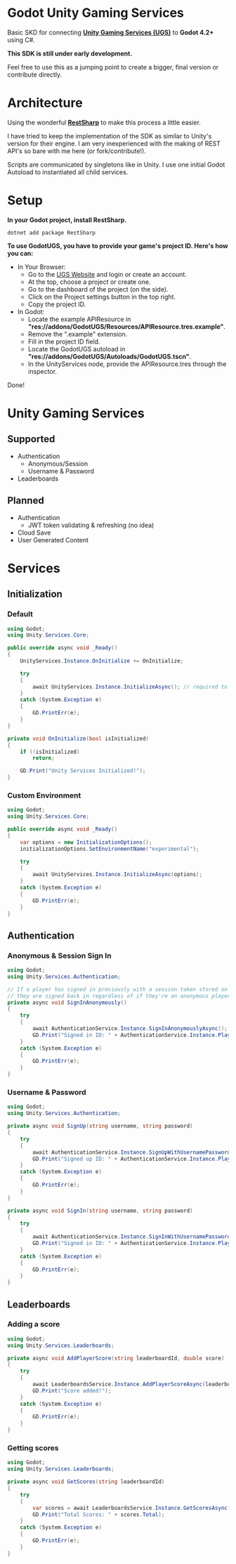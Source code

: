 # Godot Unity Gaming Services

Basic SKD for connecting **[Unity Gaming Services (UGS)](https://unity.com/solutions/gaming-services)** to **Godot 4.2+** using C#.

**This SDK is still under early development.**

Feel free to use this as a jumping point to create a bigger, final version or contribute directly.

# Architecture

Using the wonderful **[RestSharp](https://github.com/RestSharp/RestSharp)** to make this process a little easier.

I have tried to keep the implementation of the SDK as similar to Unity's version for their engine. I am very inexperienced with the making of REST API's so bare with me here (or fork/contribute!).

Scripts are communicated by singletons like in Unity. I use one initial Godot Autoload to instantiated all child services.

# Setup

**In your Godot project, install RestSharp.**

```console
dotnet add package RestSharp
```

**To use GodotUGS, you have to provide your game's project ID. Here's how you can:**

-   In Your Browser:
    -   Go to the [UGS Website](https://cloud.unity.com/home) and login or create an account.
    -   At the top, choose a project or create one.
    -   Go to the dashboard of the project (on the side).
    -   Click on the Project settings button in the top right.
    -   Copy the project ID.
-   In Godot:
    -   Locate the example APIResource in **"res://addons/GodotUGS/Resources/APIResource.tres.example"**.
    -   Remove the ".example" extension.
    -   Fill in the project ID field.
    -   Locate the GodotUGS autoload in **"res://addons/GodotUGS/Autoloads/GodotUGS.tscn"**.
    -   In the UnityServices node, provide the APIResource.tres through the inspector.

Done!

# Unity Gaming Services

## Supported

-   Authentication
    -   Anonymous/Session
    -   Username & Password
-   Leaderboards

## Planned

-   Authentication
    -   JWT token validating & refreshing (no idea)
-   Cloud Save
-   User Generated Content

# Services

## Initialization

### Default

```csharp
using Godot;
using Unity.Services.Core;

public override async void _Ready()
{
    UnityServices.Instance.OnInitialize += OnInitialize;

    try
    {
        await UnityServices.Instance.InitializeAsync(); // required to do anything with UGS
    }
    catch (System.Exception e)
    {
        GD.PrintErr(e);
    }
}

private void OnInitialize(bool isInitialized)
{
    if (!isInitialized)
        return;

    GD.Print("Unity Services Initialized!");
}
```

### Custom Environment

```csharp
using Godot;
using Unity.Services.Core;

public override async void _Ready()
{
    var options = new InitializationOptions();
    initializationOptions.SetEnvironmentName("experimental");

    try
    {
        await UnityServices.Instance.InitializeAsync(options);
    }
    catch (System.Exception e)
    {
        GD.PrintErr(e);
    }
}
```

## Authentication

### Anonymous & Session Sign In

```csharp
using Godot;
using Unity.Services.Authentication;

// If a player has signed in previously with a session token stored on the device,
// they are signed back in regardless of if they're an anonymous player or not.
private async void SignInAnonymously()
{
    try
    {
        await AuthenticationService.Instance.SignInAnonymouslyAsync();
        GD.Print("Signed in ID: " + AuthenticationService.Instance.PlayerId);
    }
    catch (System.Exception e)
    {
        GD.PrintErr(e);
    }
}
```

### Username & Password

```csharp
using Godot;
using Unity.Services.Authentication;

private async void SignUp(string username, string password)
{
    try
    {
        await AuthenticationService.Instance.SignUpWithUsernamePasswordAsync(username, password);
        GD.Print("Signed up ID: " + AuthenticationService.Instance.PlayerId);
    }
    catch (System.Exception e)
    {
        GD.PrintErr(e);
    }
}

private async void SignIn(string username, string password)
{
    try
    {
        await AuthenticationService.Instance.SignInWithUsernamePasswordAsync(username, password);
        GD.Print("Signed in ID: " + AuthenticationService.Instance.PlayerId);
    }
    catch (System.Exception e)
    {
        GD.PrintErr(e);
    }
}
```

## Leaderboards

### Adding a score

```csharp
using Godot;
using Unity.Services.Leaderboards;

private async void AddPlayerScore(string leaderboardId, double score)
{
    try
    {
        await LeaderboardsService.Instance.AddPlayerScoreAsync(leaderboardId, score);
        GD.Print("Score added!");
    }
    catch (System.Exception e)
    {
        GD.PrintErr(e);
    }
}
```

### Getting scores

```csharp
using Godot;
using Unity.Services.Leaderboards;

private async void GetScores(string leaderboardId)
{
    try
    {
        var scores = await LeaderboardsService.Instance.GetScoresAsync(leaderboardId);
        GD.Print("Total Scores: " + scores.Total);
    }
    catch (System.Exception e)
    {
        GD.PrintErr(e);
    }
}
```
